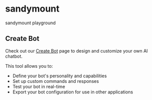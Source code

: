 # sandymount

sandymount playground

## Create Bot

Check out our [Create Bot](createbot.html) page to design and customize your own AI chatbot.

This tool allows you to:

- Define your bot's personality and capabilities
- Set up custom commands and responses
- Test your bot in real-time
- Export your bot configuration for use in other applications
